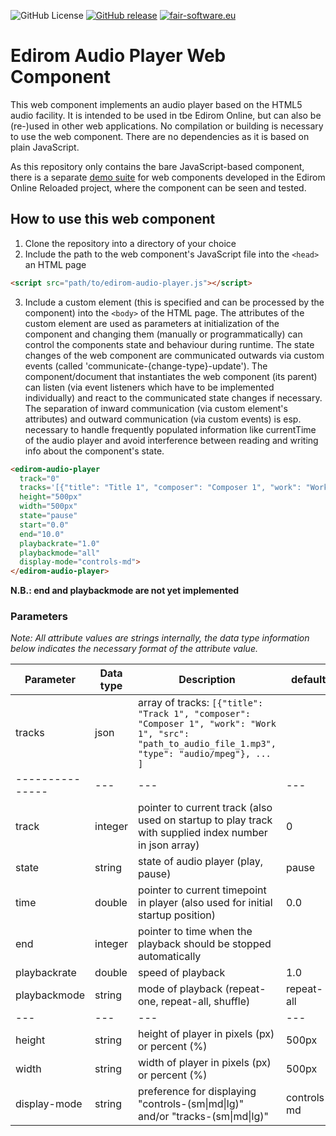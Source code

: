 ![GitHub License](https://img.shields.io/github/license/Edirom/edirom-audio-player)
[![GitHub release](https://img.shields.io/github/v/release/Edirom/edirom-audio-player.svg)](https://github.com/Edirom/edirom-audio-player/releases)
[![fair-software.eu](https://img.shields.io/badge/fair--software.eu-%E2%97%8F%20%20%E2%97%8F%20%20%E2%97%8B%20%20%E2%97%8F%20%20%E2%97%8B-orange)](https://fair-software.eu)


# Edirom Audio Player Web Component

This web component implements an audio player based on the HTML5 audio facility. It is intended to be used in tbe Edirom Online, but can also be (re-)used in other web applications. No compilation or building is necessary to use the web component. There are no dependencies as it is based on plain JavaScript.

As this repository only contains the bare JavaScript-based component, there is a separate [demo suite](https://github.com/Edirom/edirom-web-components-demonstrator) for web components developed in the Edirom Online Reloaded project, where the component can be seen and tested.


## How to use this web component

1. Clone the repository into a directory of your choice
2. Include the path to the web component's JavaScript file into the `<head>` an HTML page
```html
<script src="path/to/edirom-audio-player.js"></script>
```
3. Include a custom element (this is specified and can be processed by the component) into the `<body>` of the HTML page. The attributes of the custom element are used as parameters at initialization of the component and changing them (manually or programmatically) can control the components state and behaviour during runtime. The state changes of the web component are communicated outwards via custom events (called 'communicate-{change-type}-update'). The component/document that instantiates the web component (its parent) can listen (via event listeners which have to be implemented individually) and react to the communicated state changes if necessary. The separation of inward communication (via custom element's attributes) and outward communication (via custom events) is esp. necessary to handle frequently populated information like currentTime of the audio player and avoid interference between reading and writing info about the component's state.
```html
<edirom-audio-player
  track="0"
  tracks='[{"title": "Title 1", "composer": "Composer 1", "work": "Work 1", "src": "https://example.com/sound.mp3", "type": "audio/mpeg"}, ... more tracks ... ]'
  height="500px"
  width="500px"
  state="pause"
  start="0.0"
  end="10.0"
  playbackrate="1.0"
  playbackmode="all"
  display-mode="controls-md">
</edirom-audio-player>
```
**N.B.: end and playbackmode are not yet implemented**  

### Parameters

_Note: All attribute values are strings internally, the data type information below indicates the necessary format of the attribute value._

| Parameter | Data type | Description | default |
|---------------|---|---|---|
| tracks       | json | array of tracks: `[{"title": "Track 1", "composer": "Composer 1", "work": "Work 1", "src": "path_to_audio_file_1.mp3", "type": "audio/mpeg"}, ... ]` | |
|---------------|---|---|---|
| track        | integer | pointer to current track (also used on startup to play track with supplied index number in json array) | 0 |
| state        | string | state of audio player (play, pause)  | pause |
| time         | double | pointer to current timepoint in player (also used for initial startup position)  | 0.0 |
| end          | integer  | pointer to time when the playback should be stopped automatically  |   |
| playbackrate | double | speed of playback | 1.0 |
| playbackmode | string | mode of playback (repeat-one, repeat-all, shuffle) | repeat-all |
| --- | --- | ---  | --- |
| height                 | string | height of player in pixels (px) or percent (%) | 500px |
| width                  | string | width of player in pixels (px) or percent (%) | 500px |
| display-mode | string | preference for displaying "controls-(sm\|md\|lg)" and/or "tracks-(sm\|md\|lg)" | controls-md |
